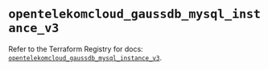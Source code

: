 # `opentelekomcloud_gaussdb_mysql_instance_v3`

Refer to the Terraform Registry for docs: [`opentelekomcloud_gaussdb_mysql_instance_v3`](https://registry.terraform.io/providers/opentelekomcloud/opentelekomcloud/1.36.37/docs/resources/gaussdb_mysql_instance_v3).
